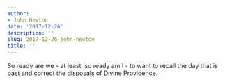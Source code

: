 ```yaml
---
author:
- John Newton
date: '2017-12-26'
description: ''
slug: 2017-12-26-john-newton
title: ''
---
```

So ready are we - at least, so ready am I - to want to recall the day that is past and correct the disposals of Divine Providence.



